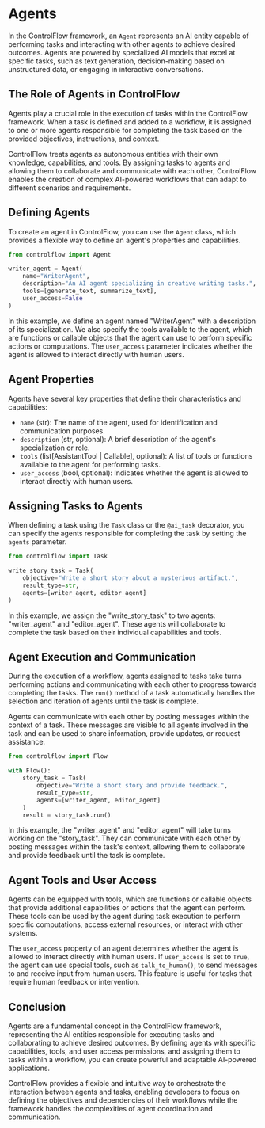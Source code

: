 # Agents

In the ControlFlow framework, an `Agent` represents an AI entity capable of performing tasks and interacting with other agents to achieve desired outcomes. Agents are powered by specialized AI models that excel at specific tasks, such as text generation, decision-making based on unstructured data, or engaging in interactive conversations.

## The Role of Agents in ControlFlow

Agents play a crucial role in the execution of tasks within the ControlFlow framework. When a task is defined and added to a workflow, it is assigned to one or more agents responsible for completing the task based on the provided objectives, instructions, and context.

ControlFlow treats agents as autonomous entities with their own knowledge, capabilities, and tools. By assigning tasks to agents and allowing them to collaborate and communicate with each other, ControlFlow enables the creation of complex AI-powered workflows that can adapt to different scenarios and requirements.

## Defining Agents

To create an agent in ControlFlow, you can use the `Agent` class, which provides a flexible way to define an agent's properties and capabilities.

```python
from controlflow import Agent

writer_agent = Agent(
    name="WriterAgent",
    description="An AI agent specializing in creative writing tasks.",
    tools=[generate_text, summarize_text],
    user_access=False
)
```

In this example, we define an agent named "WriterAgent" with a description of its specialization. We also specify the tools available to the agent, which are functions or callable objects that the agent can use to perform specific actions or computations. The `user_access` parameter indicates whether the agent is allowed to interact directly with human users.

## Agent Properties

Agents have several key properties that define their characteristics and capabilities:

- `name` (str): The name of the agent, used for identification and communication purposes.
- `description` (str, optional): A brief description of the agent's specialization or role.
- `tools` (list[AssistantTool | Callable], optional): A list of tools or functions available to the agent for performing tasks.
- `user_access` (bool, optional): Indicates whether the agent is allowed to interact directly with human users.

## Assigning Tasks to Agents

When defining a task using the `Task` class or the `@ai_task` decorator, you can specify the agents responsible for completing the task by setting the `agents` parameter.

```python
from controlflow import Task

write_story_task = Task(
    objective="Write a short story about a mysterious artifact.",
    result_type=str,
    agents=[writer_agent, editor_agent]
)
```

In this example, we assign the "write_story_task" to two agents: "writer_agent" and "editor_agent". These agents will collaborate to complete the task based on their individual capabilities and tools.

## Agent Execution and Communication

During the execution of a workflow, agents assigned to tasks take turns performing actions and communicating with each other to progress towards completing the tasks. The `run()` method of a task automatically handles the selection and iteration of agents until the task is complete.

Agents can communicate with each other by posting messages within the context of a task. These messages are visible to all agents involved in the task and can be used to share information, provide updates, or request assistance.

```python
from controlflow import Flow

with Flow():
    story_task = Task(
        objective="Write a short story and provide feedback.",
        result_type=str,
        agents=[writer_agent, editor_agent]
    )
    result = story_task.run()
```

In this example, the "writer_agent" and "editor_agent" will take turns working on the "story_task". They can communicate with each other by posting messages within the task's context, allowing them to collaborate and provide feedback until the task is complete.

## Agent Tools and User Access

Agents can be equipped with tools, which are functions or callable objects that provide additional capabilities or actions that the agent can perform. These tools can be used by the agent during task execution to perform specific computations, access external resources, or interact with other systems.

The `user_access` property of an agent determines whether the agent is allowed to interact directly with human users. If `user_access` is set to `True`, the agent can use special tools, such as `talk_to_human()`, to send messages to and receive input from human users. This feature is useful for tasks that require human feedback or intervention.


## Conclusion

Agents are a fundamental concept in the ControlFlow framework, representing the AI entities responsible for executing tasks and collaborating to achieve desired outcomes. By defining agents with specific capabilities, tools, and user access permissions, and assigning them to tasks within a workflow, you can create powerful and adaptable AI-powered applications.

ControlFlow provides a flexible and intuitive way to orchestrate the interaction between agents and tasks, enabling developers to focus on defining the objectives and dependencies of their workflows while the framework handles the complexities of agent coordination and communication.